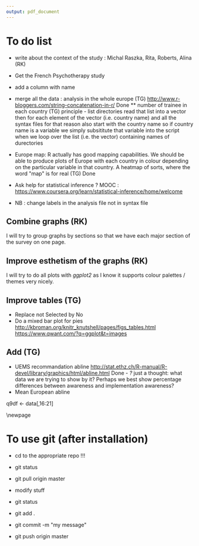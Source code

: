 ```yaml
---
output: pdf_document
---
```

# To do list

* write about the context of the study : Michal Raszka, Rita, Roberts, Alina (RK)
* Get the French Psychotherapy study
* add a column with name
* merge all the data : analysis in the whole europe (TG) http://www.r-bloggers.com/string-concatenation-in-r/ Done
** number of trainee in each country (TG)
 principle - list directories read that list into a vector then for each element of the vector (i.e. country name) and all the syntax files for that reason also start with the country name so if country name is a variable we simply subsititute that variable into the script when we loop over the list (i.e. the vector) containing names of durectories

* Europe map: R actually has good mapping capabilities. We should be able to produce plots of Europe with each country in colour depending on the particular variable in that country. A heatmap of sorts, where the word "map" is for real (TG) Done

* Ask help for statistical inference ? MOOC : https://www.coursera.org/learn/statistical-inference/home/welcome

* NB : change labels in the analysis file not in syntax file

## Combine graphs (RK)
I will try to group graphs by sections so that we have each major section of the survey on one page.

## Improve esthetism of the graphs (RK)
I will try to do all plots with *ggplot2* as I know it supports colour palettes / themes very nicely.

## Improve tables (TG)
- Replace not Selected by No
- Do a mixed bar plot for pies
http://kbroman.org/knitr_knutshell/pages/figs_tables.html
https://www.qwant.com/?q=ggplot&t=images

## Add (TG)
- UEMS recommandation abline http://stat.ethz.ch/R-manual/R-devel/library/graphics/html/abline.html Done - *?* just a thought: what data we are trying to show by it? Perhaps we best show percentage differences between awareness and implementation awareness?
- Mean European abline

q9df <- data[,16:21]

\newpage

# To use git (after installation)
* cd to the appropriate repo !!!

* git status
* git pull origin master

* modify stuff

* git status
* git add .
* git commit -m "my message"
* git push origin master

